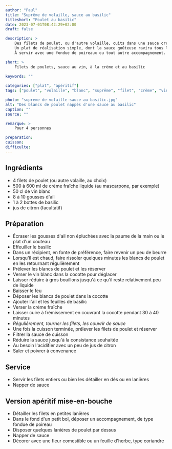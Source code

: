 ```yaml
---
author: "Paul"
title: "Suprême de volaille, sauce au basilic"
titleshort: "Poulet au basilic"
date: 2023-07-01T08:42:29+02:00
draft: false

description: >
    Des filets de poulet, ou d'autre volaille, cuits dans une sauce crémeuse au vin blanc et au basilic.<br>
    Un plat de réalisation simple, dont la sauce goûteuse ravira tous les convives.<br>
    À servir avec une fondue de poireaux ou tout autre accompagnement.

short: >
    Filets de poulets, sauce au vin, à la crème et au basilic
    
keywords: ""

categories: ["plat", "apéritif"]
tags: ["poulet", "volaille", "blanc", "suprême", "filet", "crème", "vin blanc", "basilic", "ail", "citron", "mise en bouche", "apéritif"]

photo: "supreme-de-volaille-sauce-au-basilic.jpg"
alt: "Des blancs de poulet nappés d'une sauce au basilic"
caption: ""
source: ""

remarque: >
    Pour 4 personnes

preparation: 
cuisson: 
difficulte:
---
```



## Ingrédients
- 4 filets de poulet (ou autre volaille, au choix)
- 500 à 600 ml de crème fraîche liquide (au mascarpone, par exemple)
- 50 cl de vin blanc
- 8 à 10 gousses d'ail
- 1 à 2 bottes de basilic
- jus de citron (facultatif)

## Préparation
- Écraser les gousses d'ail non épluchées avec la paume de la main ou le plat d'un couteau
- Effeuiller le basilic
- Dans un récipient, en fonte de préférence, faire revenir un peu de beurre
- Lorsqu'il est chaud, faire rissoler quelques minutes les blancs de poulet en les retournant régulièrement
- Prélever les blancs de poulet et les réserver
- Verser le vin blanc dans la cocotte pour déglacer
- Laisser réduire à gros bouillons jusqu'à ce qu'il reste relativement peu de liquide
- Baisser le feu
- Déposer les blancs de poulet dans la cocotte
- Ajouter l'ail et les feuilles de basilic
- Verser la crème fraîche
- Laisser cuire à frémissement en couvrant la cocotte pendant 30 à 40 minutes
- *Régulièrement, tourner les filets, les couvrir de sauce*
- Une fois la cuisson terminée, prélever les filets de poulet et réserver
- Filtrer la sauce de cuisson
- Réduire la sauce jusqu'à la consistance souhaitée
- Au besoin l'acidifier avec un peu de jus de citron
- Saler et poivrer à convenance
## Service
- Servir les filets entiers ou bien les détailler en dés ou en lanières
- Napper de sauce
## Version apéritif mise-en-bouche
- Détailler les filets en petites lanières
- Dans le fond d'un petit bol, déposer un accompagnement, de type fondue de poireau
- Disposer quelques lanières de poulet par dessus
- Napper de sauce
- Décorer avec une fleur comestible ou un feuille d'herbe, type coriandre